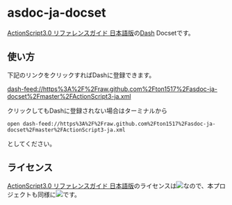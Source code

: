 # asdoc-ja-docset

[ActionScript3.0 リファレンスガイド 日本語版](http://help.adobe.com/ja_JP/FlashPlatform/reference/actionscript/3/index.html)の[Dash](http://kapeli.com/dash) Docsetです。

## 使い方

下記のリンクをクリックすればDashに登録できます。

[dash-feed://https%3A%2F%2Fraw.github.com%2Fton1517%2Fasdoc-ja-docset%2Fmaster%2FActionScript3-ja.xml](dash-feed://https%3A%2F%2Fraw.github.com%2Fton1517%2Fasdoc-ja-docset%2Fmaster%2FActionScript3-ja.xml)

クリックしてもDashに登録されない場合はターミナルから

    open dash-feed://https%3A%2F%2Fraw.github.com%2Fton1517%2Fasdoc-ja-docset%2Fmaster%2FActionScript3-ja.xml

としてください。


## ライセンス
[ActionScript3.0 リファレンスガイド 日本語版](http://help.adobe.com/ja_JP/FlashPlatform/reference/actionscript/3/index.html)のライセンスは[![](http://i.creativecommons.org/l/by-nc-sa/3.0/88x31.png)](http://creativecommons.org/licenses/by-nc-sa/3.0/)なので、本プロジェクトも同様に[![](http://i.creativecommons.org/l/by-nc-sa/3.0/88x31.png)](http://creativecommons.org/licenses/by-nc-sa/3.0/)です。


